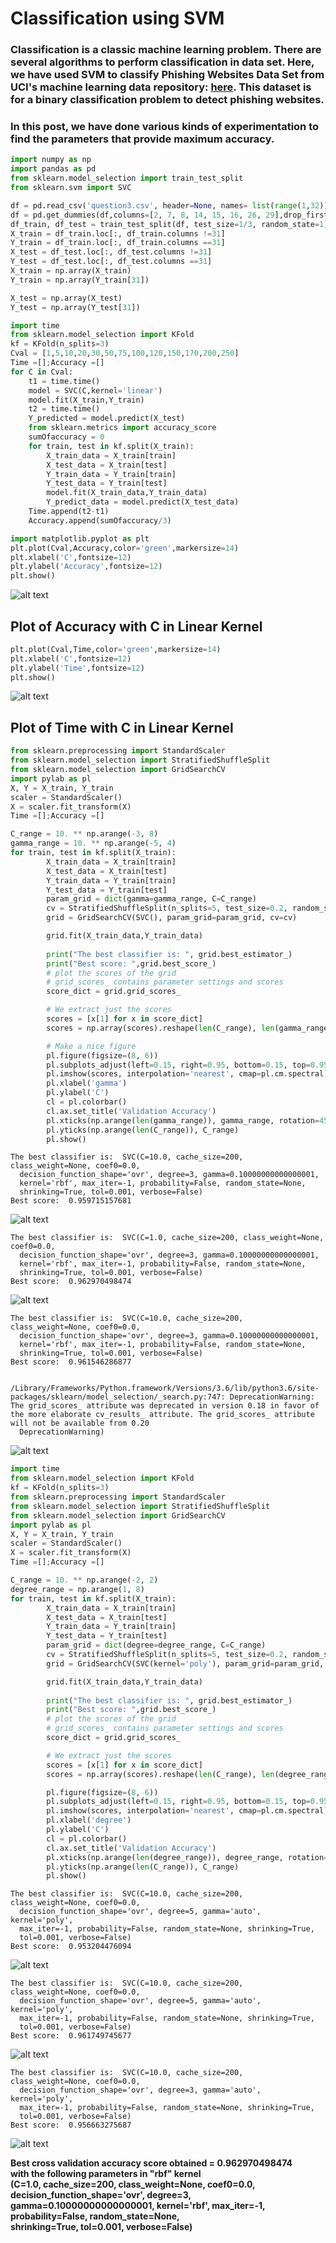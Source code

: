 
# Classification using SVM

###  Classification is a classic machine learning problem. There are several algorithms to perform classification in data set. Here, we have used SVM to classify Phishing Websites Data Set from UCI's machine learning data repository: [here](https://archive.ics.uci.edu/ml/datasets/Phishing+Websites). This dataset is for a binary classification problem to detect phishing websites.

### In this post, we have done various kinds of experimentation to find the parameters that provide maximum accuracy.

[//]: # (Image References)

[image1]: http://github.com/yashvardhan90/yashvardhan90.github.io/raw/master/img/SVM_files/SVM_4_0.png
[image2]: http://github.com/yashvardhan90/yashvardhan90.github.io/raw/master/img/SVM_files/SVM_6_0.png
[image3]: http://github.com/yashvardhan90/yashvardhan90.github.io/raw/master/img/SVM_files/SVM_8_3.png
[image4]: http://github.com/yashvardhan90/yashvardhan90.github.io/raw/master/img/SVM_files/SVM_8_6.png
[image5]: http://github.com/yashvardhan90/yashvardhan90.github.io/raw/master/img/SVM_files/SVM_8_9.png
[image6]: http://github.com/yashvardhan90/yashvardhan90.github.io/raw/master/img/SVM_files/SVM_9_3.png
[image7]: http://github.com/yashvardhan90/yashvardhan90.github.io/raw/master/img/SVM_files/SVM_9_6.png
[image8]: http://github.com/yashvardhan90/yashvardhan90.github.io/raw/master/img/SVM_files/SVM_9_9.png


```python
import numpy as np
import pandas as pd
from sklearn.model_selection import train_test_split
from sklearn.svm import SVC
```


```python
df = pd.read_csv('question3.csv', header=None, names= list(range(1,32)))
df = pd.get_dummies(df,columns=[2, 7, 8, 14, 15, 16, 26, 29],drop_first=False)
df_train, df_test = train_test_split(df, test_size=1/3, random_state=1)
X_train = df_train.loc[:, df_train.columns !=31]
Y_train = df_train.loc[:, df_train.columns ==31]
X_test = df_test.loc[:, df_test.columns !=31]
Y_test = df_test.loc[:, df_test.columns ==31]
X_train = np.array(X_train)
Y_train = np.array(Y_train[31])

X_test = np.array(X_test)
Y_test = np.array(Y_test[31])
```


```python
import time
from sklearn.model_selection import KFold
kf = KFold(n_splits=3)
Cval = [1,5,10,20,30,50,75,100,120,150,170,200,250]
Time =[];Accuracy =[]
for C in Cval:
    t1 = time.time()
    model = SVC(C,kernel='linear')
    model.fit(X_train,Y_train)
    t2 = time.time()
    Y_predicted = model.predict(X_test)
    from sklearn.metrics import accuracy_score
    sumOfaccuracy = 0
    for train, test in kf.split(X_train):
        X_train_data = X_train[train]
        X_test_data = X_train[test]
        Y_train_data = Y_train[train]
        Y_test_data = Y_train[test]
        model.fit(X_train_data,Y_train_data)
        Y_predict_data = model.predict(X_test_data)
    Time.append(t2-t1)
    Accuracy.append(sumOfaccuracy/3)
```


```python
import matplotlib.pyplot as plt
plt.plot(Cval,Accuracy,color='green',markersize=14)
plt.xlabel('C',fontsize=12)
plt.ylabel('Accuracy',fontsize=12)
plt.show()
```


![alt text][image1]


## Plot of Accuracy with C in Linear Kernel


```python
plt.plot(Cval,Time,color='green',markersize=14)
plt.xlabel('C',fontsize=12)
plt.ylabel('Time',fontsize=12)
plt.show()
```


![alt text][image2]


## Plot of Time with C in Linear Kernel


```python
from sklearn.preprocessing import StandardScaler
from sklearn.model_selection import StratifiedShuffleSplit
from sklearn.model_selection import GridSearchCV
import pylab as pl
X, Y = X_train, Y_train
scaler = StandardScaler()
X = scaler.fit_transform(X)
Time =[];Accuracy =[]

C_range = 10. ** np.arange(-3, 8)
gamma_range = 10. ** np.arange(-5, 4)
for train, test in kf.split(X_train):
        X_train_data = X_train[train]
        X_test_data = X_train[test]
        Y_train_data = Y_train[train]
        Y_test_data = Y_train[test]
        param_grid = dict(gamma=gamma_range, C=C_range)
        cv = StratifiedShuffleSplit(n_splits=5, test_size=0.2, random_state=42)
        grid = GridSearchCV(SVC(), param_grid=param_grid, cv=cv)

        grid.fit(X_train_data,Y_train_data)
        
        print("The best classifier is: ", grid.best_estimator_)
        print("Best score: ",grid.best_score_)
        # plot the scores of the grid
        # grid_scores_ contains parameter settings and scores
        score_dict = grid.grid_scores_

        # We extract just the scores
        scores = [x[1] for x in score_dict]
        scores = np.array(scores).reshape(len(C_range), len(gamma_range))

        # Make a nice figure
        pl.figure(figsize=(8, 6))
        pl.subplots_adjust(left=0.15, right=0.95, bottom=0.15, top=0.95)
        pl.imshow(scores, interpolation='nearest', cmap=pl.cm.spectral)
        pl.xlabel('gamma')
        pl.ylabel('C')
        cl = pl.colorbar()
        cl.ax.set_title('Validation Accuracy')
        pl.xticks(np.arange(len(gamma_range)), gamma_range, rotation=45)
        pl.yticks(np.arange(len(C_range)), C_range)
        pl.show()
```



    The best classifier is:  SVC(C=10.0, cache_size=200, class_weight=None, coef0=0.0,
      decision_function_shape='ovr', degree=3, gamma=0.10000000000000001,
      kernel='rbf', max_iter=-1, probability=False, random_state=None,
      shrinking=True, tol=0.001, verbose=False)
    Best score:  0.959715157681



![alt text][image3]


    The best classifier is:  SVC(C=1.0, cache_size=200, class_weight=None, coef0=0.0,
      decision_function_shape='ovr', degree=3, gamma=0.10000000000000001,
      kernel='rbf', max_iter=-1, probability=False, random_state=None,
      shrinking=True, tol=0.001, verbose=False)
    Best score:  0.962970498474



![alt text][image4]


    The best classifier is:  SVC(C=10.0, cache_size=200, class_weight=None, coef0=0.0,
      decision_function_shape='ovr', degree=3, gamma=0.10000000000000001,
      kernel='rbf', max_iter=-1, probability=False, random_state=None,
      shrinking=True, tol=0.001, verbose=False)
    Best score:  0.961546286877


    /Library/Frameworks/Python.framework/Versions/3.6/lib/python3.6/site-packages/sklearn/model_selection/_search.py:747: DeprecationWarning: The grid_scores_ attribute was deprecated in version 0.18 in favor of the more elaborate cv_results_ attribute. The grid_scores_ attribute will not be available from 0.20
      DeprecationWarning)



![alt text][image5]



```python
import time
from sklearn.model_selection import KFold
kf = KFold(n_splits=3)
from sklearn.preprocessing import StandardScaler
from sklearn.model_selection import StratifiedShuffleSplit
from sklearn.model_selection import GridSearchCV
import pylab as pl
X, Y = X_train, Y_train
scaler = StandardScaler()
X = scaler.fit_transform(X)
Time =[];Accuracy =[]

C_range = 10. ** np.arange(-2, 2)
degree_range = np.arange(1, 8)
for train, test in kf.split(X_train):
        X_train_data = X_train[train]
        X_test_data = X_train[test]
        Y_train_data = Y_train[train]
        Y_test_data = Y_train[test]
        param_grid = dict(degree=degree_range, C=C_range)
        cv = StratifiedShuffleSplit(n_splits=5, test_size=0.2, random_state=42)
        grid = GridSearchCV(SVC(kernel='poly'), param_grid=param_grid, cv=cv)

        grid.fit(X_train_data,Y_train_data)
        
        print("The best classifier is: ", grid.best_estimator_)
        print("Best score: ",grid.best_score_)
        # plot the scores of the grid
        # grid_scores_ contains parameter settings and scores
        score_dict = grid.grid_scores_

        # We extract just the scores
        scores = [x[1] for x in score_dict]
        scores = np.array(scores).reshape(len(C_range), len(degree_range))

        pl.figure(figsize=(8, 6))
        pl.subplots_adjust(left=0.15, right=0.95, bottom=0.15, top=0.95)
        pl.imshow(scores, interpolation='nearest', cmap=pl.cm.spectral)
        pl.xlabel('degree')
        pl.ylabel('C')
        cl = pl.colorbar()
        cl.ax.set_title('Validation Accuracy')
        pl.xticks(np.arange(len(degree_range)), degree_range, rotation=45)
        pl.yticks(np.arange(len(C_range)), C_range)
        pl.show()
```


    The best classifier is:  SVC(C=10.0, cache_size=200, class_weight=None, coef0=0.0,
      decision_function_shape='ovr', degree=5, gamma='auto', kernel='poly',
      max_iter=-1, probability=False, random_state=None, shrinking=True,
      tol=0.001, verbose=False)
    Best score:  0.953204476094


![alt text][image6]


    The best classifier is:  SVC(C=10.0, cache_size=200, class_weight=None, coef0=0.0,
      decision_function_shape='ovr', degree=5, gamma='auto', kernel='poly',
      max_iter=-1, probability=False, random_state=None, shrinking=True,
      tol=0.001, verbose=False)
    Best score:  0.961749745677


![alt text][image7]


    The best classifier is:  SVC(C=10.0, cache_size=200, class_weight=None, coef0=0.0,
      decision_function_shape='ovr', degree=3, gamma='auto', kernel='poly',
      max_iter=-1, probability=False, random_state=None, shrinking=True,
      tol=0.001, verbose=False)
    Best score:  0.956663275687


![alt text][image8]


**Best cross validation accuracy score obtained = 0.962970498474  
with the following parameters in "rbf" kernel  
(C=1.0, cache_size=200, class_weight=None, coef0=0.0,
decision_function_shape='ovr', degree=3, gamma=0.10000000000000001,
kernel='rbf', max_iter=-1, probability=False, random_state=None,  
shrinking=True, tol=0.001, verbose=False)**
